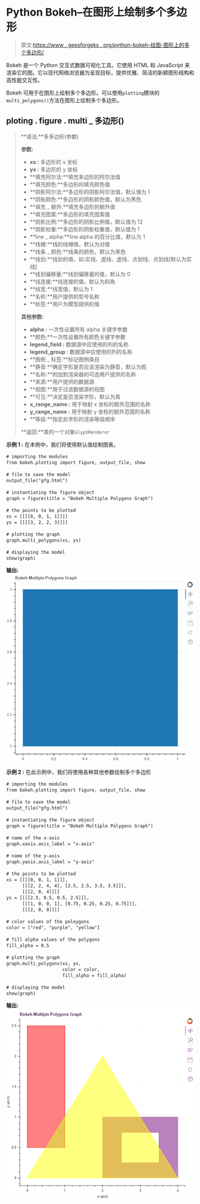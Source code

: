 # Python Bokeh–在图形上绘制多个多边形

> 原文:[https://www . geesforgeks . org/python-bokeh-绘图-图形上的多个多边形/](https://www.geeksforgeeks.org/python-bokeh-plotting-multiple-polygons-on-a-graph/)

Bokeh 是一个 Python 交互式数据可视化工具。它使用 HTML 和 JavaScript 来渲染它的图。它以现代网络浏览器为呈现目标，提供优雅、简洁的新颖图形结构和高性能交互性。

Bokeh 可用于在图形上绘制多个多边形。可以使用`plotting`模块的`multi_polygons()`方法在图形上绘制多个多边形。

## ploting . figure . multi _ 多边形()

> **语法:**多多边形(参数)
> 
> **参数:**
> 
> *   **xs :** 多边形的 x 坐标
> *   **ys :** 多边形的 y 坐标
> *   **填充阿尔法:**填充多边形的阿尔法值
> *   **填充颜色:**多边形的填充颜色值
> *   **阴影阿尔法:**多边形的阴影阿尔法值，默认值为 1
> *   **阴影颜色:**多边形的阴影颜色值，默认为黑色
> *   **填充 _ 额外:**填充多边形的额外值
> *   **填充图案:**多边形的填充图案值
> *   **阴影比例:**多边形的阴影比例值，默认值为 12
> *   **阴影权重:**多边形的阴影权重值，默认值为 1
> *   **line _ alpha:**line alpha 的百分比值，默认为 1
> *   **线帽:**线的线帽值，默认为对接
> *   **线条 _ 颜色:**线条的颜色，默认为黑色
> *   **线划:**线划的值，如:实线、虚线、虚线、点划线、点划线[默认为实线]
> *   **线划偏移量:**线划偏移量的值，默认为 0
> *   **线连接:**线连接的值，默认为斜角
> *   **线宽:**线宽值，默认为 1
> *   **名称:**用户提供的型号名称
> *   **标签:**用户为模型提供的值
> 
> **其他参数:**
> 
> *   **alpha :** 一次性设置所有 alpha 关键字参数
> *   **颜色:**一次性设置所有颜色关键字参数
> *   **legend_field :** 数据源中应使用的列的名称
> *   **legend_group :** 数据源中应使用的列的名称
> *   **图例 _ 标签:**标记图例条目
> *   **静音:**确定字形是否应该渲染为静音，默认为假
> *   **名称:**附加到渲染器的可选用户提供的名称
> *   **来源:**用户提供的数据源
> *   **视图:**用于过滤数据源的视图
> *   **可见:**决定是否渲染字形，默认为真
> *   **x_range_name :** 用于映射 x 坐标的额外范围的名称
> *   **y_range_name :** 用于映射 y 坐标的额外范围的名称
> *   **等级:**指定此字形的渲染等级顺序
> 
> **返回:**类的一个对象`GlyphRenderer`

**示例 1 :** 在本例中，我们将使用默认值绘制图表。

```
# importing the modules 
from bokeh.plotting import figure, output_file, show 

# file to save the model 
output_file("gfg.html") 

# instantiating the figure object 
graph = figure(title = "Bokeh Multiple Polygons Graph") 

# the points to be plotted
xs = [[[[0, 0, 1, 1]]]]
ys = [[[[3, 2, 2, 3]]]]

# plotting the graph 
graph.multi_polygons(xs, ys) 

# displaying the model 
show(graph)
```

**输出:**
![](img/632af0a6194c7f63ea2063c0e8d61139.png)

**示例 2 :** 在此示例中，我们将使用各种其他参数绘制多个多边形

```
# importing the modules 
from bokeh.plotting import figure, output_file, show 

# file to save the model 
output_file("gfg.html") 

# instantiating the figure object 
graph = figure(title = "Bokeh Multiple Polygons Graph") 

# name of the x-axis 
graph.xaxis.axis_label = "x-axis"

# name of the y-axis 
graph.yaxis.axis_label = "y-axis"

# the points to be plotted
xs = [[[[0, 0, 1, 1]]],
      [[[2, 2, 4, 4], [2.5, 2.5, 3.5, 3.5]]],
      [[[2, 0, 4]]]]
ys = [[[[2.5, 0.5, 0.5, 2.5]]],
      [[[1, 0, 0, 1], [0.75, 0.25, 0.25, 0.75]]],
      [[[2, 0, 0]]]]

# color values of the poloygons
color = ["red", "purple", "yellow"]

# fill alpha values of the polygons
fill_alpha = 0.5

# plotting the graph 
graph.multi_polygons(xs, ys,
                     color = color,
                     fill_alpha = fill_alpha) 

# displaying the model 
show(graph)
```

**输出:**
![](img/5122f60222094a809979141e2e731a1d.png)